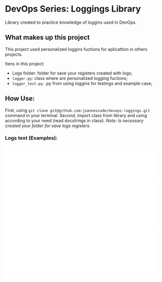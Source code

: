 # DevOps Series: Loggings Library
Library created to practice knowledge of loggins used in DevOps.

## What makes up this project
This project used personalized loggins fuctions for aplicattion in others projects.

Itens in this project:
- Logs folder: folder for save your registers created with logs;
- `logger.py`: class where are personalized logging fuctions;
- `logger_test.py`: .py from using loggins for testings and example case;

## How Use:
First, using `git clone git@github.com:joannescode/devops-loggings.git `command in your terminal.
Second, import class from library and using according to your need (read docstrings in class).
*Note: Is necessary created your folder for save logs registers.*

### Logs text (Examples):

![warning.log](images/warning_log.svg)
![error.log](images/error_log.svg)
![critical.log](images/critical_log.svg)
